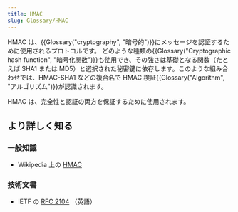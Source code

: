 ```yaml
---
title: HMAC
slug: Glossary/HMAC
---
```


HMAC は、{{Glossary("cryptography", "暗号的")}}にメッセージを認証するために使用されるプロトコルです。 どのような種類の{{Glossary("Cryptographic hash function", "暗号化関数")}}も使用でき、その強さは基礎となる関数（たとえば SHA1 または MD5）と選択された秘密鍵に依存します。このような組み合わせでは、HMAC-SHA1 などの複合名で HMAC 検証{{Glossary("Algorithm", "アルゴリズム")}}が認識されます。

HMAC は、完全性と認証の両方を保証するために使用されます。

## より詳しく知る

### 一般知識

- Wikipedia 上の [HMAC](https://ja.wikipedia.org/wiki/HMAC)

### 技術文書

- IETF の [RFC 2104](http://www.ietf.org/rfc/rfc2104.txt) （英語）
